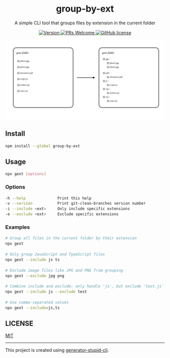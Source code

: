 <div align="center">
  <h1>group-by-ext</h1>
  <p>A simple CLI tool that groups files by extension in the current folder</p>
</div>

<p align="center">
  <a href="https://www.npmjs.com/package/group-by-ext">
    <img src="https://img.shields.io/npm/v/group-by-ext.svg" alt="Version" />
  </a>
  <a href="https://github.com/yyz945947732/group-by-ext/pulls">
    <img
      src="https://img.shields.io/badge/PRs-welcome-brightgreen.svg"
      alt="PRs Welcome"
    />
  </a>
  <a href="/LICENSE.md">
    <img
      src="https://img.shields.io/badge/license-MIT-blue.svg"
      alt="GitHub license"
    />
  </a>
</p>

<img src="./assets/feature.svg" />

## Install

```bash
npm install --global group-by-ext
```

## Usage

```bash
npx gext [options]
```

### Options

```bash
-h --help              Print this help
-v --version           Print git-clean-branches version number
-i --include <ext>     Only include specific extensions
-e --exclude <ext>     Exclude specific extensions
```

### Examples

```bash
# Group all files in the current folder by their extension
npx gext

# Only group JavaScript and TypeScript files
npx gext --include js ts

# Exclude image files like JPG and PNG from grouping
npx gext --exclude jpg png

# Combine include and exclude: only handle 'js', but exclude 'test.js'
npx gext --include js --exclude test

# Use comma-separated values
npx gext --include=js,ts
```

## LICENSE

[MIT](https://github.com/yyz945947732/group-by-ext/blob/master/LICENSE)

---

This project is created using [generator-stupid-cli](https://github.com/yyz945947732/generator-stupid-cli).
